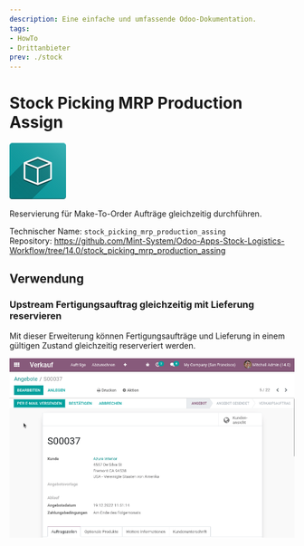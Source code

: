```yaml
---
description: Eine einfache und umfassende Odoo-Dokumentation.
tags:
- HowTo
- Drittanbieter
prev: ./stock
---
```

# Stock Picking MRP Production Assign
![icon_oms_box](assets/icon_oms_box.png)

Reservierung für Make-To-Order Aufträge gleichzeitig durchführen.

Technischer Name: `stock_picking_mrp_production_assing`\
Repository: <https://github.com/Mint-System/Odoo-Apps-Stock-Logistics-Workflow/tree/14.0/stock_picking_mrp_production_assing>

## Verwendung

### Upstream Fertigungsauftrag gleichzeitig mit Lieferung reservieren

Mit dieser Erweiterung können Fertigungsaufträge und Lieferung in einem gültigen Zustand gleichzeitig reserveriert werden.

![Stock Picking MRP Production Assign](assets/Stock%20Picking%20MRP%20Production%20Assign.gif)